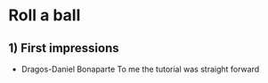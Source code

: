 # Roll a ball

## 1) First impressions
   - Dragos-Daniel Bonaparte
   To me the tutorial was straight forward